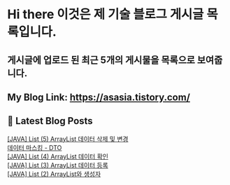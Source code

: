 # Hi there 이것은 제 기술 블로그 게시글 목록입니다.
## 게시글에 업로드 된 최근 5개의 게시물을 목록으로 보여줍니다.

## My Blog Link: https://asasia.tistory.com/

## 📕 Latest Blog Posts

<a href=https://asasia.tistory.com/84>[JAVA] List (5) ArrayList 데이터 삭제 및 변경</a></br><a href=https://asasia.tistory.com/83>데이터 마스킹 - DTO</a></br><a href=https://asasia.tistory.com/82>[JAVA] List (4) ArrayList 데이터 확인</a></br><a href=https://asasia.tistory.com/81>[JAVA] List (3) ArrayList 데이터 등록</a></br><a href=https://asasia.tistory.com/80>[JAVA] List (2) ArrayList와 생성자</a></br>